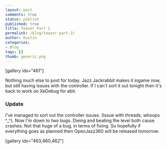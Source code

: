 ```yaml
---
layout: post
comments: true
status: publish
published: true
title: Teaser Part 2
permalink: /blog/teaser-part-2/
author: Dustin
categories:
- Blog
tags: []
thumb: generic.png
---
```

[gallery ids="461"]

Nothing much else to post for today. Jazz Jackrabbit makes it ingame now, but
still having issues with the controller. If I can't sort it out tonight then
it's back to work on XeDebug for abit.

### Update

I've managed to sort out the controller issues. (Issue with threads, whoops
^_^). Now I'm down to two bugs. Dieing and beating the level both cause crashes.
Not that huge of a bug, in terms of fixing. So hopefully if everything goes as
planned then OpenJazz360 will be released tomorrow.

[gallery ids="463,460,462"]
